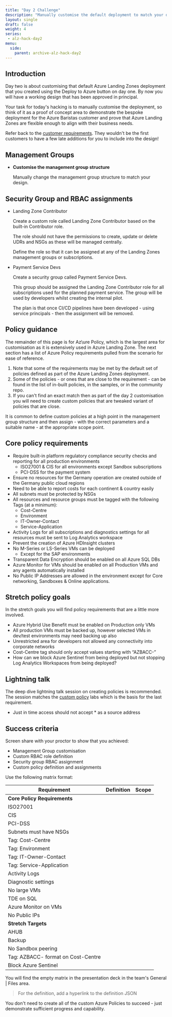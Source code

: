 ```yaml
---
title: "Day 2 Challenge"
description: "Manually customise the default deployment to match your design."
layout: single
draft: false
weight: 4
series:
 - alz-hack-day2
menu:
  side:
    parent: archive-alz-hack-day2
---
```


## Introduction

Day two is about customising that default Azure Landing Zones deployment that you created using the Deploy to Azure button on day one. By now you will have a working design that has been approved in principal.

Your task for today's hacking is to manually customise the deployment, so think of it as a proof of concept area to demonstrate the bespoke deployment for the Azure Baristas customer and prove that Azure Landing Zones are flexible enough to align with their business needs.

Refer back to the [customer requirements](/alz/day1/baristas). They wouldn't be the first customers to have a few late additions for you to include into the design!

## Management Groups

* **Customise the management group structure**

    Manually change the management group structure to match your design.

## Security Group and RBAC assignments

* Landing Zone Contributor

  Create a custom role called Landing Zone Contributor based on the built-in Contributor role.

  The role should not have the permissions to create, update or delete UDRs and NSGs as these will be managed centrally.

  Define the role so that it can be assigned at any of the Landing Zones management groups or subscriptions.

* Payment Service Devs

  Create a security group called Payment Service Devs.

  This group should be assigned the Landing Zone Contributor role for all subscriptions used for the planned payment service. The group will be used by developers whilst creating the internal pilot.

  The plan is that once CI/CD pipelines have been developed - using service principals - then the assignment will be removed.

## Policy guidance

The remainder of this page is for Az\ure Policy, which is the largest area for customisation as it is extensively used in Azure Landing Zone. The next section has a list of Azure Policy requirements pulled from the scenario for ease of reference.

1. Note that some of the requirements may be met by the default set of policies defined as part of the Azure Landing Zones deployment.
1. Some of the policies - or ones that are close to the requirement - can be found in the list of in-built policies, in the samples, or in the community repo.
1. If you can't find an exact match then as part of the day 2 customisation you will need to create custom policies that are tweaked variant of policies that are close.

It is common to define custom policies at a high point in the management group structure and then assign - with the correct parameters and a suitable name - at the appropriate scope point.

## Core policy requirements

* Require built-in platform regulatory compliance security checks and reporting for all production environments
  * ISO27001 & CIS for all environments except Sandbox subscriptions
  * PCI-DSS for the payment system
* Ensure no resources for the Germany operation are created outside of the Germany public cloud regions
* Need to be able to report costs for each continent & country easily
* All subnets must be protected by NSGs
* All resources and resource groups must be tagged with the following Tags (at a minimum):
  * Cost-Centre
  * Environment
  * IT-Owner-Contact
  * Service-Application
* Activity Logs for all subscriptions and diagnostics settings for all resources must be sent to Log Analytics workspace
* Prevent the creation of Azure HDInsight clusters
* No M-Series or LS-Series VMs can be deployed
  * Except for the SAP environments
* Transparent Data Encryption should be enabled on all Azure SQL DBs
* Azure Monitor for VMs should be enabled on all Production VMs and any agents automatically installed
* No Public IP Addresses are allowed in the environment except for Core networking, Sandboxes & Online applications.

## Stretch policy goals

In the stretch goals you will find policy requirements that are a little more involved.

* Azure Hybrid Use Benefit must be enabled on Production only VMs
* All production VMs must be backed up, however selected VMs in dev/test environments may need backing up also
* Unrestricted area for developers not allowed any connectivity into corporate networks
* Cost-Centre tag should only accept values starting with “AZBACC-”
* How can we block Azure Sentinel from being deployed but not stopping Log Analytics Workspaces from being deployed?

## Lightning talk

The deep dive lightning talk session on creating policies is recommended. The session matches the [custom policy](/policy/custom) labs which is the basis for the last requirement.

* Just in time access should not accept * as a source address

## Success criteria

Screen share with your proctor to show that you achieved:

* Management Group customisation
* Custom RBAC role definition
* Security group RBAC assignment
* Custom policy definition and assignments

Use the following matrix format:

| Requirement | Definition | Scope |
|---|---|---|
| **Core Policy Requirements** |||
| ISO27001 |||
| CIS |||
| PCI-DSS |||
| Subnets must have NSGs |||
| Tag: Cost-Centre |||
| Tag: Environment |||
| Tag: IT-Owner-Contact |||
| Tag: Service-Application |||
| Activity Logs |||
| Diagnostic settings |||
| No large VMs |||
| TDE on SQL |||
| Azure Monitor on VMs |||
| No Public IPs |||
| **Stretch Targets** |||
| AHUB |||
| Backup |||
| No Sandbox peering |||
| Tag: AZBACC- format on Cost-Centre |||
| Block Azure Sentinel |||

You will find the empty matrix in the presentation deck in the team's General | Files area.

> For the definition, add a hyperlink to the definition JSON

You don't need to create all of the custom Azure Policies to succeed - just demonstrate sufficient progress and capability.
